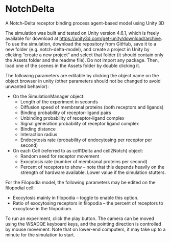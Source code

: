 # NotchDelta
A Notch-Delta receptor binding process agent-based model using Unity 3D

The simulation was built and tested on Unity version 4.6.1, which is freely available for download at https://unity3d.com/get-unity/download/archive. To use the simulation, download the repository from GitHub, save it to a new folder (e.g. notch-delta-model), and create a project in Unity by clicking “create a new project” and select that folder (it should contain only the Assets folder and the readme file). Do not import any package. Then, load one of the scenes in the Assets folder by double clicking it. 

The following parameters are editable by clicking the object name on the object browser in unity (other parameters should not be changed to avoid unwanted behavior): 
* On the SimulationManager object: 
  * Length of the experiment in seconds
  * Diffusion speed of membranal proteins (both receptors and ligands)
  * Binding probability of receptor-ligand pairs
  * Unbinding probability of receptor-ligand complex
  * Signal generation probability of receptor ligand complex
  * Binding distance
  * Interaction radius
  * Endocytosis rate (probability of endocytosing per receptor per second)
* On each Cell (referred to as cell1Delta and cell2Notch) object:
  * Random seed for receptor movement
  * Exocytosis rate (number of membranal proteins per second)
  * Percent of receptors to show – note that this depends heavily on the strength of hardware available. Lower value if the simulation stutters.
  
For the Filopodia model, the following parameters may be edited on the filopodial cell:
* Exocytosis mainly in filopodia – toggle to enable this option.
* Ratio of exocytosing receptors in filopodia – the percent of receptors to exocytose in the filopodium. 

To run an experiment, click the play button. The camera can be moved using the WSADQE keyboard keys, and the pointing direction is controlled by mouse movement. Note that on lower-end computers, it may take up to a minute for the simulation to start. 
